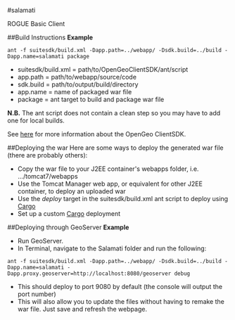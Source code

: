 #salamati

ROGUE Basic Client

##Build Instructions
**Example**

```ant -f suitesdk/build.xml -Dapp.path=../webapp/ -Dsdk.build=../build -Dapp.name=salamati package```

 * suitesdk/build.xml = path/to/OpenGeoClientSDK/ant/script
 * app.path = path/to/webapp/source/code
 * sdk.build = path/to/output/build/directory
 * app.name = name of packaged war file
 * package = ant target to build and package war file

**N.B.** The ant script does not contain a clean step so you may have to add one for local builds.

See [here](http://suite.opengeo.org/opengeo-docs/usermanual/tutorials/clientsdk.html) for more information about the OpenGeo ClientSDK.

##Deploying the war
Here are some ways to deploy the generated war file (there are probably others):
 * Copy the war file to your J2EE container's webapps folder, i.e. .../tomcat7/webapps
 * Use the Tomcat Manager web app, or equivalent for other J2EE container, to deploy an uploaded war
 * Use the *deploy* target in the suitesdk/build.xml ant script to deploy using [Cargo](http://cargo.codehaus.org/)
 * Set up a custom [Cargo](http://cargo.codehaus.org/) deployment
 
 ##Deploying through GeoServer
 **Example**
 
 * Run GeoServer.
 * In Terminal, navigate to the Salamati folder and run the following:
 
 ```ant -f suitesdk/build.xml -Dapp.path=../webapp/ -Dsdk.build=../build -Dapp.name=salamati -Dapp.proxy.geoserver=http://localhost:8080/geoserver debug```
 
 * This should deploy to port 9080 by default (the console will output the port number)
 * This will also allow you to update the files without having to remake the war file. Just save and refresh the webpage.